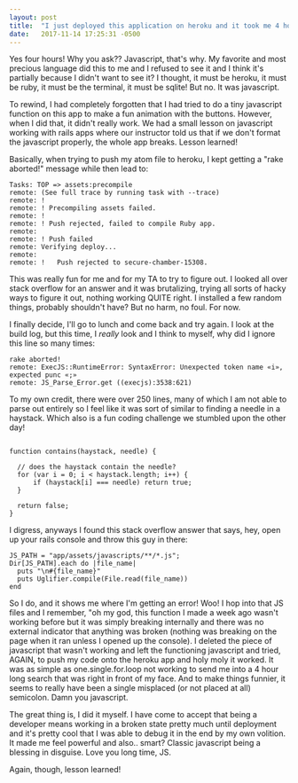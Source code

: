```yaml
---
layout: post
title:  "I just deployed this application on heroku and it took me 4 hours!"
date:   2017-11-14 17:25:31 -0500
---
```


Yes four hours! Why you ask?? Javascript, that's why. My favorite and most precious language did this to me and I refused to see it and I think it's partially because I didn't want to see it? I thought, it must be heroku, it must be ruby, it must be the terminal, it must be sqlite! But no. It was javascript.

To rewind, I had completely forgotten that I had tried to do a tiny javascript function on this app to make a fun animation with the buttons. However, when I did that, it didn't really work. We had a small lesson on javascript working with rails apps where our instructor told us that if we don't format the javascript properly, the whole app breaks. Lesson learned!

Basically, when trying to push my atom file to heroku, I kept getting a "rake aborted!" message while then lead to:
```
Tasks: TOP => assets:precompile
remote: (See full trace by running task with --trace)
remote: !
remote: ! Precompiling assets failed.
remote: !
remote: ! Push rejected, failed to compile Ruby app.
remote:
remote: ! Push failed
remote: Verifying deploy...
remote:
remote: !	Push rejected to secure-chamber-15308.
```

This was really fun for me and for my TA to try to figure out. I looked all over stack overflow for an answer and it was brutalizing, trying all sorts of hacky ways to figure it out, nothing working QUITE right. I installed a few random things, probably shouldn't have? But no harm, no foul. For now.

I finally decide, I'll go to lunch and come back and try again. I look at the build log, but this time, I *really* look and I think to myself, why did I ignore this line so many times:
```
rake aborted!
remote: ExecJS::RuntimeError: SyntaxError: Unexpected token name «i», expected punc «;»
remote: JS_Parse_Error.get ((execjs):3538:621)
```

To my own credit, there were over 250 lines, many of which I am not able to parse out entirely so I feel like it was sort of similar to finding a needle in a haystack. Which also is a fun coding challenge we stumbled upon the other day!

<pre><code class="javascript">
function contains(haystack, needle) {

  // does the haystack contain the needle?
  for (var i = 0; i < haystack.length; i++) {
      if (haystack[i] === needle) return true;
  }

  return false;
}
</code></pre>

I digress, anyways I found this stack overflow answer that says, hey, open up your rails console and throw this guy in there:
```
JS_PATH = "app/assets/javascripts/**/*.js";
Dir[JS_PATH].each do |file_name|
  puts "\n#{file_name}"
  puts Uglifier.compile(File.read(file_name))
end
```

So I do, and it shows me where I'm getting an error! Woo! I hop into that JS files and I remember, "oh my god, this function I made a week ago wasn't working before but it was simply breaking internally and there was no external indicator that anything was broken (nothing was breaking on the page when it ran unless I opened up the console). I deleted the piece of javascript that wasn't working and left the functioning javascript and tried, AGAIN, to push my code onto the heroku app and holy moly it worked. It was as simple as one.single.for.loop not working to send me into a 4 hour long search that was right in front of my face. And to make things funnier, it seems to really have been a single misplaced (or not placed at all) semicolon. Damn you javascript.

The great thing is, I did it myself. I have come to accept that being a developer means working in a broken state pretty much until deployment and it's pretty cool that I was able to debug it in the end by my own volition. It made me feel powerful and also.. smart? Classic javascript being a blessing in disguise. Love you long time, JS.

Again, though, lesson learned!
